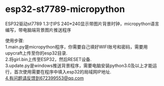 # esp32-st7789-micropython
ESP32驱动st7789 1.3寸IPS 240*240显示带图片背景时钟，micropython语言编写，带电脑端背景图片推送程序

使用步骤: 
<br>1.main.py是micropython程序，你需要自己填好WIFI账号和密码，需要用upycraft上传至你的esp32目录.
<br>2.将girl.bin上传至ESP32，然后RESET设备.
<br>3.update.py是windows推送背景程序，需要电脑安装python3.0及以上才能运行，首次使用需要在程序中填入esp32的局域网IP地址.
<br>4.有问题请反馈到672399553@qq.com
